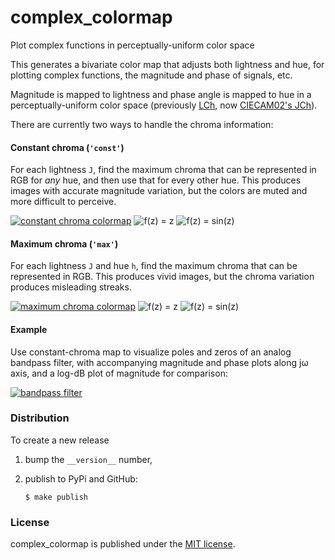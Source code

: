 # complex_colormap
Plot complex functions in perceptually-uniform color space

This generates a bivariate color map that adjusts both lightness and hue, for
plotting complex functions, the magnitude and phase of signals, etc.

Magnitude is mapped to lightness and phase angle is mapped to hue in a
perceptually-uniform color space (previously
[LCh](https://en.wikipedia.org/wiki/Lab_color_space#Cylindrical_representation:_CIELCh_or_CIEHLC),
now 
[CIECAM02's JCh](https://en.wikipedia.org/wiki/CIECAM02#Appearance_correlates)).

There are currently two ways to handle the chroma information:

#### Constant chroma (`'const'`)

For each lightness `J`, find the maximum chroma that can be represented in RGB
for *any* hue, and then use that for every other hue. This produces images with
accurate magnitude variation, but the colors are muted and more difficult to
perceive.

[![constant chroma colormap](https://c1.staticflickr.com/5/4646/39058425412_0e83cf740f_n.jpg)](https://flic.kr/p/22vsD6N)
![f(z) = z](https://c1.staticflickr.com/5/4682/39058425052_ff82772542_o.png)
![f(z) = sin(z)](https://c1.staticflickr.com/5/4575/39058424492_3210b35fe6_o.png)

#### Maximum chroma (`'max'`)
For each lightness `J` and hue `h`, find the maximum chroma that can be
represented in RGB.  This produces vivid images, but the chroma variation
produces misleading streaks.

[![maximum chroma colormap](https://c1.staticflickr.com/5/4599/39058425252_ae2c812dd9_n.jpg)](https://flic.kr/p/22vsD43)
![f(z) = z](https://c1.staticflickr.com/5/4689/39058424882_bc4d9148a9_o.png)
![f(z) = sin(z)](https://c1.staticflickr.com/5/4565/39058424742_8d33ea9f38_o.png)

#### Example
Use constant-chroma map to visualize poles and zeros of an analog bandpass filter,
with accompanying magnitude and phase plots along jω axis, and a log-dB plot of
magnitude for comparison:

[![bandpass filter](https://c1.staticflickr.com/5/4743/39109387514_b78745ecf2_z.jpg)](https://flic.kr/p/22zXQmJ)

### Distribution

To create a new release

1. bump the `__version__` number,

2. publish to PyPi and GitHub:
    ```
    $ make publish
    ```

### License

complex_colormap is published under the [MIT license](https://en.wikipedia.org/wiki/MIT_License).

